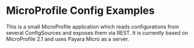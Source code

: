# MicroProfile Config Examples

This is a small MicroProfile application which reads configurations from several ConfigSources and exposes them via REST. 
It is currently based on MicroProfile 2.1 and uses Payara Micro as a server.